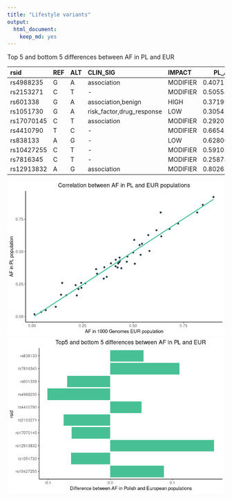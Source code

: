 ```yaml
---
title: "Lifestyle variants"
output:
  html_document:
    keep_md: yes
---
```










Top 5 and bottom 5 differences between AF in PL and EUR


|rsid       |REF |ALT |CLIN_SIG                  |IMPACT   |    PL_AF| EUR_AF|  eur_diff|
|:----------|:---|:---|:-------------------------|:--------|--------:|------:|---------:|
|rs4988235  |G   |A   |association               |MODIFIER | 0.407116| 0.5080| -0.100884|
|rs2153271  |C   |T   |-                         |MODIFIER | 0.505545| 0.5805| -0.074955|
|rs601338   |G   |A   |association,benign        |HIGH     | 0.371996| 0.4414| -0.069404|
|rs1051730  |G   |A   |risk_factor,drug_response |LOW      | 0.305453| 0.3688| -0.063347|
|rs17070145 |C   |T   |association               |MODIFIER | 0.292052| 0.3539| -0.061848|
|rs4410790  |T   |C   |-                         |MODIFIER | 0.665434| 0.6153|  0.050134|
|rs838133   |A   |G   |-                         |LOW      | 0.628004| 0.5746|  0.053404|
|rs10427255 |C   |T   |-                         |MODIFIER | 0.591035| 0.5050|  0.086035|
|rs7816345  |C   |T   |-                         |MODIFIER | 0.258780| 0.1481|  0.110680|
|rs12913832 |A   |G   |association               |MODIFIER | 0.802680| 0.6362|  0.166480|




![](lifestyle_files/figure-html/unnamed-chunk-3-1.png)<!-- -->![](lifestyle_files/figure-html/unnamed-chunk-3-2.png)<!-- -->
